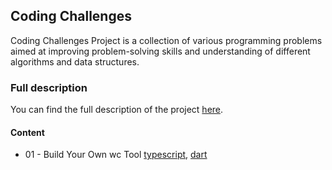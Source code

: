 ## Coding Challenges

Coding Challenges Project is a collection of various programming problems aimed at improving problem-solving skills and understanding of different algorithms and data structures.

### Full description

You can find the full description of the project [here](https://codingchallenges.fyi/).

#### Content

- 01 - Build Your Own wc Tool [typescript](./challenge-01),  [dart](./challenge-01-dart)
